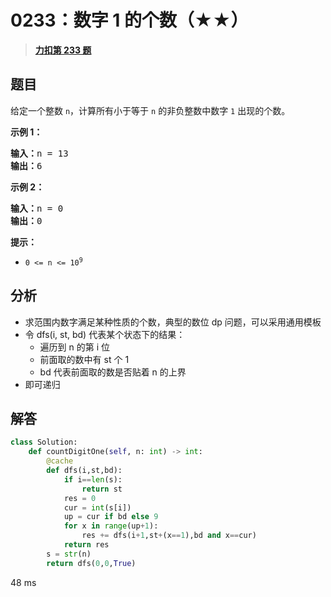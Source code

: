 # 0233：数字 1 的个数（★★）


> <u>**[力扣第 233 题](https://leetcode.cn/problems/number-of-digit-one/)**</u>

## 题目

<p>给定一个整数 <code>n</code>，计算所有小于等于 <code>n</code> 的非负整数中数字 <code>1</code> 出现的个数。</p>



<p><strong>示例 1：</strong></p>

<pre>
<strong>输入：</strong>n = 13
<strong>输出：</strong>6
</pre>

<p><strong>示例 2：</strong></p>

<pre>
<strong>输入：</strong>n = 0
<strong>输出：</strong>0
</pre>



<p><strong>提示：</strong></p>

<ul>
<li><code>0 &lt;= n &lt;= 10<sup>9</sup></code></li>
</ul>


## 分析

- 求范围内数字满足某种性质的个数，典型的数位 dp 问题，可以采用通用模板
- 令 dfs(i, st, bd) 代表某个状态下的结果：
	- 遍历到 n 的第 i 位
	- 前面取的数中有 st 个 1
	- bd 代表前面取的数是否贴着 n 的上界
- 即可递归

## 解答

```python
class Solution:
    def countDigitOne(self, n: int) -> int:
        @cache
        def dfs(i,st,bd):
            if i==len(s):
                return st
            res = 0
            cur = int(s[i])
            up = cur if bd else 9
            for x in range(up+1):
                res += dfs(i+1,st+(x==1),bd and x==cur)
            return res
        s = str(n)
        return dfs(0,0,True)
```
48 ms
